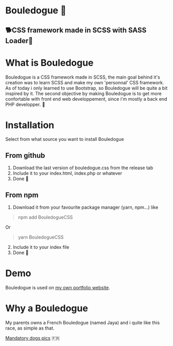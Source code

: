 # Bouledogue 🐶

## 🐕CSS framework made in SCSS with SASS Loader🐩
# What is Bouledogue
Bouledogue is a CSS framework made in SCSS, the main goal behind it's creation was to learn SCSS and make my own 'personnal' CSS framework. As of today i only learned to use Bootstrap, so Bouledogue will be quite a bit inspired by it. The second objective by making Bouledogue is to get more confortable with front end web developpement, since i'm mostly a back end PHP developper. 🐾
# Installation
Select from what source you want to install Bouledogue
## From github
1. Download the last version of bouledogue.css from the release tab
2. Include it to your index.html, index.php or whatever
3. Done 🐶
## From npm
1. Download it from your favourite package manager (yarn, npm...) like
> npm add BouledogueCSS

Or

> yarn BouledogueCSS

2. Include it to your index file
3. Done 🐶

# Demo 
Bouledogue is used on [my own portfolio website](https://www.playerfrais.online).

# Why a Bouledogue
My parents owns a French Bouledogue (named Jaya) and i quite like this race, as simple as that.

[Mandatory dogs pics](https://imgur.com/a/9FKcfYX)  🇫🇷
